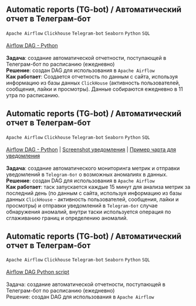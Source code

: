 ## Automatic reports (TG-bot) / Автоматический отчет в Телеграм-бот 
`Apache Airflow` `Clickhouse` `Telegram-bot` `Seaborn` `Python` `SQL`<br><br>
[Airflow DAG - Python](https://github.com/annapavlovads/DA_portfolio/blob/main/airflow_dag_etl_tg_bot_reports/dag_an_pavlova_report_full.py) 
<br><br>
**Задача**: создание автоматической отчетности, поступающей в Телеграм-бот по расписанию (ежедневно) <br>
**Решение**: создан DAG для использования в `Apache Airflow` <br>
**Как работает**: Создается отчетность по данным с сайта, используя информацию из базы данных `ClickHouse` (активность пользователей, сообщения, лайки и просмотры). 
Данные собираются ежедневно в 11 утра по расписанию.<br>

## Automatic reports (TG-bot) / Автоматический отчет в Телеграм-бот 
`Apache Airflow` `Clickhouse` `Telegram-bot` `Seaborn` `Python` `SQL`<br><br>
[Airflow DAG - Python](https://github.com/annapavlovads/DA_portfolio/blob/main/airflow_dag_etl_tg_bot_reports/dag_an_pavlova_report_full.py) | 
[Screenshot уведомления](https://drive.google.com/file/d/1j-aiejRbDkbRsspF-a7qtYXs7fUWMQCm/view?usp=drive_link) | 
[Пример чарта для уведомления](https://drive.google.com/file/d/19myesfBdOirk7HbFie64WtMWew_BZwxo/view?usp=drive_link)
<br><br>
**Задача**: создание автоматического мониторинга метрик и отправки уведомлений в `Telegram-бот` о возможных аномалиях в данных.<br>
**Решение**: создан DAG для использования в `Apache Airflow` <br>
**Как работает**: таск запускается каждые 15 минут для анализа метрик за последний день (по данным с сайта, используя информацию из базы данных `ClickHouse` - активность пользователей, сообщения, лайки и просмотры) и отправки уведомлений в `Telegram-бот` случае обнаружения аномалий, внутри таски используется операция по сглаживанию границ и определению аномалий.


## Automatic reports (TG-bot) / Автоматический отчет в Телеграм-бот 
`Apache Airflow` `Clickhouse` `Telegram-bot` `Seaborn` `Python` `SQL`<br><br>
[Airflow DAG Python script](https://github.com/annapavlovads/DA_portfolio/blob/main/airflow_dag_etl_tg_bot_reports/dag_an_pavlova_report_full.py)<br><br>
Задача: создание автоматической отчетности, поступающей в Телеграм-бот по расписанию (ежедневно) <br>
Решение: создан DAG для использования в `Apache Airflow` <br>

